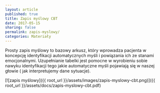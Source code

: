 ```yaml
---
layout: article
published: true
title: Zapis myślowy CBT
date: 2017-05-15
sharing: false
permalink: zapis-myslowy/
categories: Materiały
---
```


Prosty zapis myślowy to bazowy arkusz, który wprowadza pacjenta w koncepcję identyfikacji 
automatycznych myśli i powiązania ich ze stanami emocjonalnymi. Uzupełnianie tabelki jest 
pomocne w wyrobieniu sobie nawyku identyfikacji tego jakie automatyczne myśli pojawiają się 
w naszej głowie ( jak interpretujemy dane sytuacje).

[![zapis myślowy]({{ root_url }}/assets/images/zapis-myslowy-cbt.png)]({{ root_url }}/assets/docs/zapis-myslowy-cbt.pdf)
